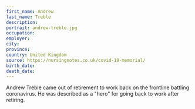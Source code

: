 ```yaml
---
first_name: Andrew 
last_name: Treble
description: 
portrait: andrew-treble.jpg
occupation: 
employer: 
city: 
province: 
country: United Kingdom
source: https://nursingnotes.co.uk/covid-19-memorial/
birth_date: 
death_date: 
---
```


Andrew Treble came out of retirement to work back on the frontline battling coronavirus. He was described as a "hero" for going back to work after retiring.